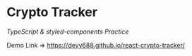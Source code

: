 # Crypto Tracker

_TypeScript & styled-components Practice_

Demo Link => https://devy688.github.io/react-crypto-tracker/
